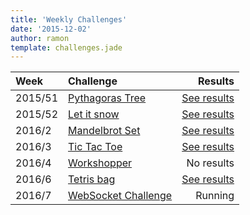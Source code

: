 ```yaml
---
title: 'Weekly Challenges'
date: '2015-12-02'
author: ramon
template: challenges.jade
---
```


| Week | Challenge | Results |
|:-----|:----------|--------:|
| 2015/51 | [Pythagoras Tree](/challenges/pythagoras-tree) | [See results](/challenges/pythagoras-tree/results) |
| 2015/52 | [Let it snow](/challenges/let-it-snow) | [See results](/challenges/let-it-snow/results) |
| 2016/2  | [Mandelbrot Set](/challenges/mandelbrot/) | [See results](/challenges/mandelbrot/results) |
| 2016/3  | [Tic Tac Toe](/challenges/tic-tac-toe/) | [See results](/challenges/tic-tac-toe/results) |
| 2016/4  | [Workshopper](/challenges/workshopper/) | No results |
| 2016/6  | [Tetris bag](/challenges/tetris-bag/) | [See results](/challenges/tetris-bag/results) |
| 2016/7  | [WebSocket Challenge](/challenges/websocket-challenge/) | Running |
<!-- [See results](/challenges/websocket-challenge/results) -->
